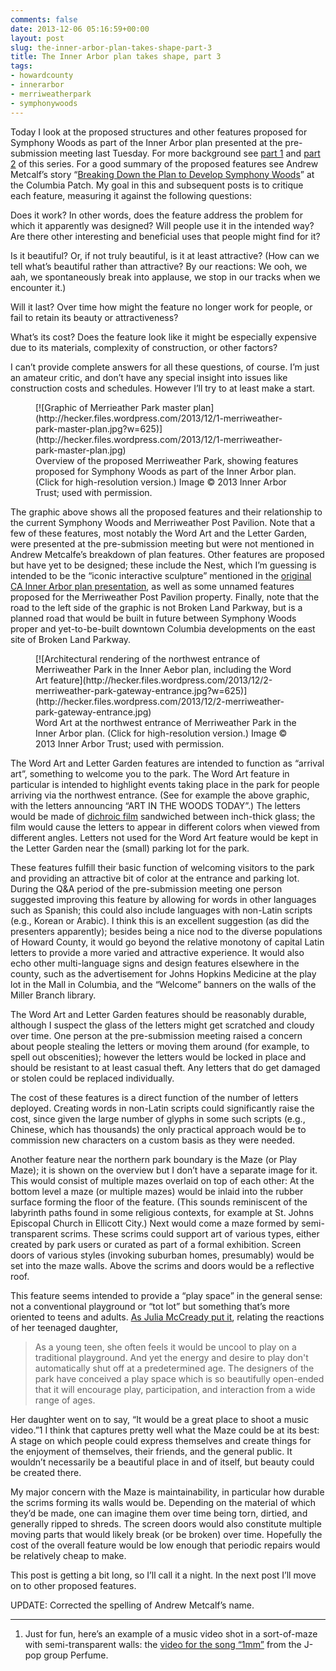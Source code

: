 ```yaml
---
comments: false
date: 2013-12-06 05:16:59+00:00
layout: post
slug: the-inner-arbor-plan-takes-shape-part-3
title: The Inner Arbor plan takes shape, part 3
tags:
- howardcounty
- innerarbor
- merriweatherpark
- symphonywoods
---
```


Today I look at the proposed structures and other features proposed for Symphony Woods as part of the Inner Arbor plan presented at the pre-submission meeting last Tuesday. For more background see [part 1](/2013/12/04/the-inner-arbor-plan-takes-shape-part-1/) and [part 2](/2013/12/05/the-inner-arbor-plan-takes-shape-part-2/) of this series. For a good summary of the proposed features see Andrew Metcalf’s story “[Breaking Down the Plan to Develop Symphony Woods](http://columbia.patch.com/groups/downtown-columbia-development/p/breaking-down-the-plan-to-develop-symphony-woods)” at the Columbia Patch. My goal in this and subsequent posts is to critique each feature, measuring it against the following questions:

Does it work? In other words, does the feature address the problem for which it apparently was designed? Will people use it in the intended way? Are there other interesting and beneficial uses that people might find for it?

Is it beautiful? Or, if not truly beautiful, is it at least attractive? (How can we tell what’s beautiful rather than attractive? By our reactions: We ooh, we aah, we spontaneously break into applause, we stop in our tracks when we encounter it.)

Will it last? Over time how might the feature no longer work for people, or fail to retain its beauty or attractiveness?

What’s its cost? Does the feature look like it might be especially expensive due to its materials, complexity of construction, or other factors?

I can’t provide complete answers for all these questions, of course. I’m just an amateur critic, and don’t have any special insight into issues like construction costs and schedules. However I’ll try to at least make a start.

<figure markdown="1">
[![Graphic of Merrieather Park master plan](http://hecker.files.wordpress.com/2013/12/1-merriweather-park-master-plan.jpg?w=625)](http://hecker.files.wordpress.com/2013/12/1-merriweather-park-master-plan.jpg)
<figcaption>Overview of the proposed Merriweather Park, showing features proposed for Symphony Woods as part of the Inner Arbor plan. (Click for high-resolution version.) Image © 2013 Inner Arbor Trust; used with permission.</figcaption>
</figure>



The graphic above shows all the proposed features and their relationship to the current Symphony Woods and Merriweather Post Pavilion. Note that a few of these features, most notably the Word Art and the Letter Garden, were presented at the pre-submission meeting but were not mentioned in Andrew Metcalfe’s breakdown of plan features. Other features are proposed but have yet to be designed; these include the Nest, which I’m guessing is intended to be the “iconic interactive sculpture” mentioned in the [original CA Inner Arbor plan presentation](http://www.scribd.com/doc/122612333/Columbia-Association-Inner-Arbor-Plan-Presentation), as well as some unnamed features proposed for the Merriweather Post Pavilion property. Finally, note that the road to the left side of the graphic is not Broken Land Parkway, but is a planned road that would be built in future between Symphony Woods proper and yet-to-be-built downtown Columbia developments on the east site of Broken Land Parkway. 

<figure markdown="1">
[![Architectural rendering of the northwest entrance of Merriweather Park in the Inner Aebor plan, including the Word Art feature](http://hecker.files.wordpress.com/2013/12/2-merriweather-park-gateway-entrance.jpg?w=625)](http://hecker.files.wordpress.com/2013/12/2-merriweather-park-gateway-entrance.jpg)
<figcaption>Word Art at the northwest entrance of Merriweather Park in the Inner Arbor plan. (Click for high-resolution version.) Image © 2013 Inner Arbor Trust; used with permission.</figcaption>
</figure>



The Word Art and Letter Garden features are intended to function as “arrival art”, something to welcome you to the park. The Word Art feature in particular is intended to highlight events taking place in the park for people arriving via the northwest entrance. (See for example the above graphic, with the letters announcing “ART IN THE WOODS TODAY”.) The letters would be made of [dichroic film](http://en.wikipedia.org/wiki/Dichroic_filter) sandwiched between inch-thick glass; the film would cause the letters to appear in different colors when viewed from different angles. Letters not used for the Word Art feature would be kept in the Letter Garden near the (small) parking lot for the park.

These features fulfill their basic function of welcoming visitors to the park and providing an attractive bit of color at the entrance and parking lot. During the Q&A period of the pre-submission meeting one person suggested improving this feature by allowing for words in other languages such as Spanish; this could also include languages with non-Latin scripts (e.g., Korean or Arabic). I think this is an excellent suggestion (as did the presenters apparently); besides being a nice nod to the diverse populations of Howard County, it would go beyond the relative monotony of capital Latin letters to provide a more varied and attractive experience. It would also echo other multi-language signs and design features elsewhere in the county, such as the advertisement for Johns Hopkins Medicine at the play lot in the Mall in Columbia, and the “Welcome” banners on the walls of the Miller Branch library.

The Word Art and Letter Garden features should be reasonably durable, although I suspect the glass of the letters might get scratched and cloudy over time. One person at the pre-submission meeting raised a concern about people stealing the letters or moving them around (for example, to spell out obscenities); however the letters would be locked in place and should be resistant to at least casual theft. Any letters that do get damaged or stolen could be replaced individually.

The cost of these features is a direct function of the number of letters deployed. Creating words in non-Latin scripts could significantly raise the cost, since given the large number of glyphs in some such scripts (e.g., Chinese, which has thousands) the only practical approach would be to commission new characters on a custom basis as they were needed.

Another feature near the northern park boundary is the Maze (or Play Maze); it is shown on the overview but I don’t have a separate image for it. This would consist of multiple mazes overlaid on top of each other: At the bottom level a maze (or multiple mazes) would be inlaid into the rubber surface forming the floor of the feature. (This sounds reminiscent of the labyrinth paths found in some religious contexts, for example at St. Johns Episcopal Church in Ellicott City.) Next would come a maze formed by semi-transparent scrims. These scrims could support art of various types, either created by park users or curated as part of a formal exhibition. Screen doors of various styles (invoking suburban homes, presumably) would be set into the maze walls. Above the scrims and doors would be a reflective roof.

This feature seems intended to provide a “play space” in the general sense: not a conventional playground or “tot lot” but something that’s more oriented to teens and adults. [As Julia McCready put it](http://villagegreentownsquared.blogspot.com/2013/12/my-secret-weapon.html), relating the reactions of her teenaged daughter,

<blockquote>As a young teen, she often feels it would be uncool to play on a traditional playground. And yet the energy and desire to play don't automatically shut off at a predetermined age. The designers of the park have conceived a play space which is so beautifully open-ended that it will encourage play, participation, and interaction from a wide range of ages.</blockquote>

Her daughter went on to say, “It would be a great place to shoot a music video.”1 I think that captures pretty well what the Maze could be at its best: A stage on which people could express themselves and create things for the enjoyment of themselves, their friends, and the general public. It wouldn’t necessarily be a beautiful place in and of itself, but beauty could be created there.

My major concern with the Maze is maintainability, in particular how durable the scrims forming its walls would be. Depending on the material of which they’d be made, one can imagine them over time being torn, dirtied, and generally ripped to shreds. The screen doors would also constitute multiple moving parts that would likely break (or be broken) over time. Hopefully the cost of the overall feature would be low enough that periodic repairs would be relatively cheap to make.

This post is getting a bit long, so I’ll call it a night. In the next post I’ll move on to other proposed features.

UPDATE: Corrected the spelling of Andrew Metcalf’s name.



* * *



1. Just for fun, here’s an example of a music video shot in a sort-of-maze with semi-transparent walls: the [video for the song “1mm”](http://vimeo.com/75669432) from the J-pop group Perfume.

